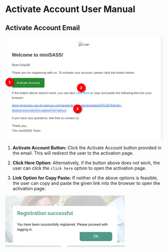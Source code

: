 # Activate Account User Manual

## Activate Account Email

![Activate Account Email](./img/activate-account-1.png)

1. **Activate Account Button:** Click the Activate Account button provided in the email. This will redirect the user to the activation page.

2. **Click Here Option:** Alternatively, if the button above does not work, the user can click the `click here` option to open the activation page.

3. **Link Option for Copy Paste:** If neither of the above options is feasible, the user can copy and paste the given link into the browser to open the activation page.
    
![Activate Account Success](./img/activate-account-2.png)